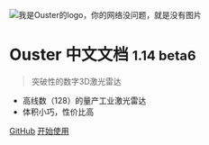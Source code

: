 ![我是Ouster的logo，你的网络没问题，就是没有图片](_media/ouster.svg)

# Ouster 中文文档 <small>1.14 beta6</small>

> 突破性的数字3D激光雷达

- 高线数（128）的量产工业激光雷达
- 体积小巧，性价比高

[GitHub](https://github.com/ouster-lidar/ouster_example)
[开始使用](start.md)